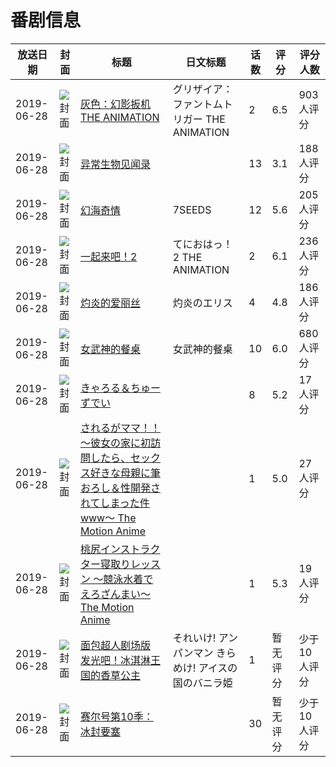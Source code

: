 # 番剧信息

|放送日期|封面|标题|日文标题|话数|评分|评分人数|
|---|---|---|---|---|---|---|
|2019-06-28|![封面](https://lain.bgm.tv/pic/cover/c/83/02/219263_fjglg.jpg)|[灰色：幻影扳机 THE ANIMATION](https://bangumi.tv/subject/219263)|グリザイア：ファントムトリガー THE ANIMATION|2|6.5|903人评分|
|2019-06-28|![封面](https://lain.bgm.tv/pic/cover/c/63/1e/265392_1979Q.jpg)|[异常生物见闻录](https://bangumi.tv/subject/265392)||13|3.1|188人评分|
|2019-06-28|![封面](https://lain.bgm.tv/pic/cover/c/41/90/267658_vSlvu.jpg)|[幻海奇情](https://bangumi.tv/subject/267658)|7SEEDS|12|5.6|205人评分|
|2019-06-28|![封面](https://bangumi.tv/img/no_icon_subject.png)|[一起来吧！2](https://bangumi.tv/subject/280038)|てにおはっ！2 THE ANIMATION|2|6.1|236人评分|
|2019-06-28|![封面](https://bangumi.tv/img/no_icon_subject.png)|[灼炎的爱丽丝](https://bangumi.tv/subject/281218)|灼炎のエリス|4|4.8|186人评分|
|2019-06-28|![封面](https://lain.bgm.tv/pic/cover/c/13/01/283642_2200c.jpg)|[女武神的餐桌](https://bangumi.tv/subject/283642)|女武神的餐桌|10|6.0|680人评分|
|2019-06-28|![封面](https://lain.bgm.tv/pic/cover/c/f3/c9/285522_95j83.jpg)|[きゃろる＆ちゅーずでい](https://bangumi.tv/subject/285522)||8|5.2|17人评分|
|2019-06-28|![封面](https://bangumi.tv/img/no_icon_subject.png)|[されるがママ！！ ～彼女の家に初訪問したら、セックス好きな母親に筆おろし＆性開発されてしまった件www～ The Motion Anime](https://bangumi.tv/subject/292724)||1|5.0|27人评分|
|2019-06-28|![封面](https://bangumi.tv/img/no_icon_subject.png)|[桃尻インストラクター寝取りレッスン ～競泳水着でえろざんまい～ The Motion Anime](https://bangumi.tv/subject/296137)||1|5.3|19人评分|
|2019-06-28|![封面](https://lain.bgm.tv/pic/cover/c/01/93/335298_xHKJx.jpg)|[面包超人剧场版 发光吧！冰淇淋王国的香草公主](https://bangumi.tv/subject/335298)|それいけ! アンパンマン きらめけ! アイスの国のバニラ姫|1|暂无评分|少于10人评分|
|2019-06-28|![封面](https://lain.bgm.tv/pic/cover/c/48/04/463611_hozgh.jpg)|[赛尔号第10季：冰封要塞](https://bangumi.tv/subject/463611)||30|暂无评分|少于10人评分|
